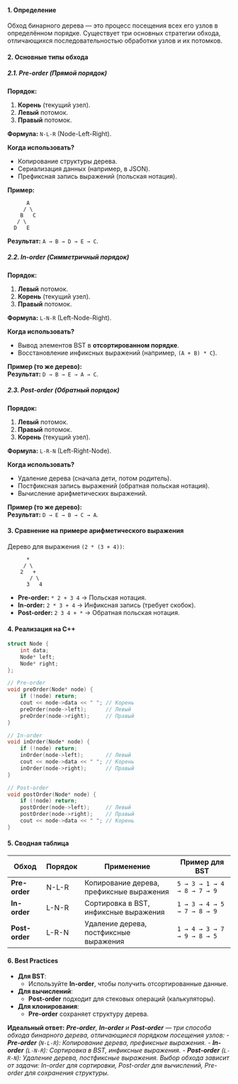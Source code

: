 #### **1. Определение**  
Обход бинарного дерева — это процесс посещения всех его узлов в определённом порядке. Существует три основных стратегии обхода, отличающихся последовательностью обработки узлов и их потомков.

#### **2. Основные типы обхода**  

##### **2.1. Pre-order (Прямой порядок)**  
**Порядок:**  
1. **Корень** (текущий узел).  
2. **Левый** потомок.  
3. **Правый** потомок.  

**Формула:** `N-L-R` (Node-Left-Right).  

**Когда использовать?**  
- Копирование структуры дерева.  
- Сериализация данных (например, в JSON).  
- Префиксная запись выражений (польская нотация).  

**Пример:**  
```
      A
     / \
    B   C
   / \  
  D   E
```
**Результат:** `A → B → D → E → C`.  

##### **2.2. In-order (Симметричный порядок)**  
**Порядок:**  
1. **Левый** потомок.  
2. **Корень** (текущий узел).  
3. **Правый** потомок.  

**Формула:** `L-N-R` (Left-Node-Right).  

**Когда использовать?**  
- Вывод элементов BST в **отсортированном порядке**.  
- Восстановление инфиксных выражений (например, `(A + B) * C`).  

**Пример (то же дерево):**  
**Результат:** `D → B → E → A → C`.  

##### **2.3. Post-order (Обратный порядок)**  
**Порядок:**  
1. **Левый** потомок.  
2. **Правый** потомок.  
3. **Корень** (текущий узел).  

**Формула:** `L-R-N` (Left-Right-Node).  

**Когда использовать?**  
- Удаление дерева (сначала дети, потом родитель).  
- Постфиксная запись выражений (обратная польская нотация).  
- Вычисление арифметических выражений.  

**Пример (то же дерево):**  
**Результат:** `D → E → B → C → A`.  

#### **3. Сравнение на примере арифметического выражения**  
Дерево для выражения `(2 * (3 + 4))`:  
```
      *
     / \
    2   +
       / \
      3   4
```
- **Pre-order:** `* 2 + 3 4` → Польская нотация.  
- **In-order:** `2 * 3 + 4` → Инфиксная запись (требует скобок).  
- **Post-order:** `2 3 4 + *` → Обратная польская нотация.  

#### **4. Реализация на C++**  
```cpp
struct Node {
    int data;
    Node* left;
    Node* right;
};

// Pre-order
void preOrder(Node* node) {
    if (!node) return;
    cout << node->data << " "; // Корень
    preOrder(node->left);      // Левый
    preOrder(node->right);     // Правый
}

// In-order
void inOrder(Node* node) {
    if (!node) return;
    inOrder(node->left);       // Левый
    cout << node->data << " "; // Корень
    inOrder(node->right);      // Правый
}

// Post-order
void postOrder(Node* node) {
    if (!node) return;
    postOrder(node->left);     // Левый
    postOrder(node->right);    // Правый
    cout << node->data << " "; // Корень
}
```

#### **5. Сводная таблица**  

| Обход       | Порядок | Применение                                  | Пример для BST |
|-------------|---------|--------------------------------------------|----------------|
| **Pre-order**  | N-L-R   | Копирование дерева, префиксные выражения   | `5 → 3 → 1 → 4 → 8 → 7 → 9` |
| **In-order**   | L-N-R   | Сортировка в BST, инфиксные выражения      | `1 → 3 → 4 → 5 → 7 → 8 → 9` |
| **Post-order** | L-R-N   | Удаление дерева, постфиксные выражения     | `1 → 4 → 3 → 7 → 9 → 8 → 5` |

#### **6. Best Practices**  
- **Для BST**:  
  - Используйте **In-order**, чтобы получить отсортированные данные.  
- **Для вычислений**:  
  - **Post-order** подходит для стековых операций (калькуляторы).  
- **Для клонирования**:  
  - **Pre-order** сохраняет структуру дерева.  

**Идеальный ответ:**
_**Pre-order**, **In-order** и **Post-order** — три способа обхода бинарного дерева, отличающиеся порядком посещения узлов:_
*- **Pre-order** (`N-L-R`): Копирование дерева, префиксные выражения.*
*- **In-order** (`L-N-R`): Сортировка в BST, инфиксные выражения.*
*- **Post-order** (`L-R-N`): Удаление дерева, постфиксные выражения.*
*Выбор обхода зависит от задачи: In-order для сортировки, Post-order для вычислений, Pre-order для сохранения структуры.*